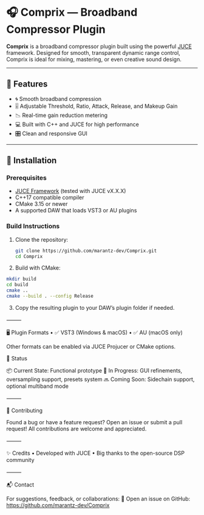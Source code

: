 # 🎧 Comprix — Broadband Compressor Plugin

**Comprix** is a broadband compressor plugin built using the powerful [JUCE](https://juce.com) framework. Designed for smooth, transparent dynamic range control, Comprix is ideal for mixing, mastering, or even creative sound design.

---

## 🚀 Features

- 🌀 Smooth broadband compression
- 🎚️ Adjustable Threshold, Ratio, Attack, Release, and Makeup Gain
- 📉 Real-time gain reduction metering
- 💻 Built with C++ and JUCE for high performance
- 🎛️ Clean and responsive GUI

---

## 🔧 Installation

### Prerequisites

- [JUCE Framework](https://juce.com/get-juce) (tested with JUCE vX.X.X)
- C++17 compatible compiler
- CMake 3.15 or newer
- A supported DAW that loads VST3 or AU plugins

### Build Instructions

1. Clone the repository:

   ```bash
   git clone https://github.com/marantz-dev/Comprix.git
   cd Comprix
   ```
2.	Build with CMake:
```bash
mkdir build
cd build
cmake ..
cmake --build . --config Release
```
3.	Copy the resulting plugin to your DAW’s plugin folder if needed.

⸻

🖥️ Plugin Formats
	•	✅ VST3 (Windows & macOS)
	•	✅ AU (macOS only)

Other formats can be enabled via JUCE Projucer or CMake options.

🧪 Status

📦 Current State: Functional prototype
🚧 In Progress: GUI refinements, oversampling support, presets system
🔜 Coming Soon: Sidechain support, optional multiband mode

⸻

🤝 Contributing

Found a bug or have a feature request? Open an issue or submit a pull request! All contributions are welcome and appreciated.

⸻

✨ Credits
	•	Developed with JUCE 
	•	Big thanks to the open-source DSP community

⸻

📬 Contact

For suggestions, feedback, or collaborations:
📨 Open an issue on GitHub: https://github.com/marantz-dev/Comprix

